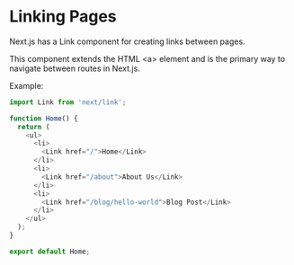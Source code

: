 # Linking Pages

Next.js has a Link component for creating links between pages.

This component extends the HTML \<a\> element and is the primary way to navigate between routes in Next.js.

Example:

```typescript
import Link from 'next/link';

function Home() {
  return (
    <ul>
      <li>
        <Link href="/">Home</Link>
      </li>
      <li>
        <Link href="/about">About Us</Link>
      </li>
      <li>
        <Link href="/blog/hello-world">Blog Post</Link>
      </li>
    </ul>
  );
}

export default Home;
```
